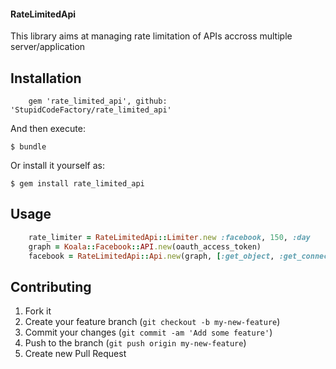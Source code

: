 #### RateLimitedApi ####

This library aims at managing rate limitation of APIs accross multiple
server/application

## Installation

```shell
    gem 'rate_limited_api', github: 'StupidCodeFactory/rate_limited_api'
```
And then execute:

    $ bundle

Or install it yourself as:

    $ gem install rate_limited_api

## Usage

```ruby
    rate_limiter = RateLimitedApi::Limiter.new :facebook, 150, :day
    graph = Koala::Facebook::API.new(oauth_access_token)
    facebook = RateLimitedApi::Api.new(graph, [:get_object, :get_connections], rate_limiter)
```
## Contributing

1. Fork it
2. Create your feature branch (`git checkout -b my-new-feature`)
3. Commit your changes (`git commit -am 'Add some feature'`)
4. Push to the branch (`git push origin my-new-feature`)
5. Create new Pull Request
